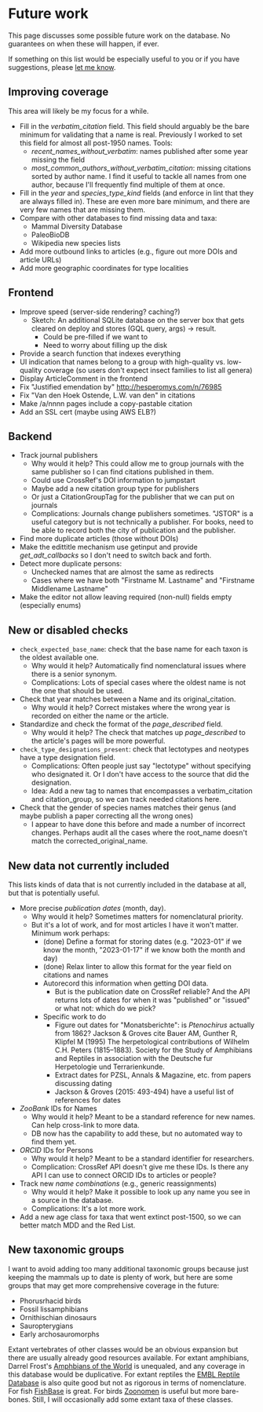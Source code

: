 # Future work

This page discusses some possible future work on the database. No guarantees on when
these will happen, if ever.

If something on this list would be especially useful to you or if you have suggestions,
please [let me know](mailto:jelle.zijlstra@gmail.com).

## Improving coverage

This area will likely be my focus for a while.

- Fill in the _verbatim_citation_ field. This field should arguably be the bare minimum
  for validating that a name is real. Previously I worked to set this field for almost
  all post-1950 names. Tools:
  - _recent_names_without_verbatim_: names published after some year missing the field
  - _most_common_authors_without_verbatim_citation_: missing citations sorted by author
    name. I find it useful to tackle all names from one author, because I'll frequently
    find multiple of them at once.
- Fill in the _year_ and _species_type_kind_ fields (and enforce in lint that they are
  always filled in). These are even more bare minimum, and there are very few names that
  are missing them.
- Compare with other databases to find missing data and taxa:
  - Mammal Diversity Database
  - PaleoBioDB
  - Wikipedia new species lists
- Add more outbound links to articles (e.g., figure out more DOIs and article URLs)
- Add more geographic coordinates for type localities

## Frontend

- Improve speed (server-side rendering? caching?)
  - Sketch: An additional SQLite database on the server box that gets cleared on deploy
    and stores (GQL query, args) -> result.
    - Could be pre-filled if we want to
    - Need to worry about filling up the disk
- Provide a search function that indexes everything
- UI indication that names belong to a group with high-quality vs. low-quality coverage
  (so users don't expect insect families to list all genera)
- Display ArticleComment in the frontend
- Fix "Justified emendation by" http://hesperomys.com/n/76985
- Fix "Van den Hoek Ostende, L.W. van den" in citations
- Make /a/nnnn pages include a copy-pastable citation
- Add an SSL cert (maybe using AWS ELB?)

## Backend

- Track journal publishers
  - Why would it help? This could allow me to group journals with the same publisher so
    I can find citations published in them.
  - Could use CrossRef's DOI information to jumpstart
  - Maybe add a new citation group type for publishers
  - Or just a CitationGroupTag for the publisher that we can put on journals
  - Complications: Journals change publishers sometimes. "JSTOR" is a useful category
    but is not technically a publisher. For books, need to be able to record both the
    city of publication and the publisher.
- Find more duplicate articles (those without DOIs)
- Make the edittitle mechanism use getinput and provide _get_adt_callbacks_ so I don't
  need to switch back and forth.
- Detect more duplicate persons:
  - Unchecked names that are almost the same as redirects
  - Cases where we have both "Firstname M. Lastname" and "Firstname Middlename Lastname"
- Make the editor not allow leaving required (non-null) fields empty (especially enums)

## New or disabled checks

- `check_expected_base_name`: check that the base name for each taxon is the oldest
  available one.
  - Why would it help? Automatically find nomenclatural issues where there is a senior
    synonym.
  - Complications: Lots of special cases where the oldest name is not the one that
    should be used.
- Check that year matches between a Name and its original_citation.
  - Why would it help? Correct mistakes where the wrong year is recorded on either the
    name or the article.
- Standardize and check the format of the _page_described_ field.
  - Why would it help? The check that matches up _page_described_ to the article's pages
    will be more powerful.
- `check_type_designations_present`: check that lectotypes and neotypes have a type
  designation field.
  - Complications: Often people just say "lectotype" without specifying who designated
    it. Or I don't have access to the source that did the designation.
  - Idea: Add a new tag to names that encompasses a verbatim_citation and
    citation_group, so we can track needed citations here.
- Check that the gender of species names matches their genus (and maybe publish a paper
  correcting all the wrong ones)
  - I appear to have done this before and made a number of incorrect changes. Perhaps
    audit all the cases where the root_name doesn't match the corrected_original_name.

## New data not currently included

This lists kinds of data that is not currently included in the database at all, but that
is potentially useful.

- More precise _publication dates_ (month, day).
  - Why would it help? Sometimes matters for nomenclatural priority.
  - But it's a lot of work, and for most articles I have it won't matter. Minimum work
    perhaps:
    - (done) Define a format for storing dates (e.g. "2023-01" if we know the month,
      "2023-01-17" if we know both the month and day)
    - (done) Relax linter to allow this format for the year field on citations and names
    - Autorecord this information when getting DOI data.
      - But is the publication date on CrossRef reliable? And the API returns lots of
        dates for when it was "published" or "issued" or what not: which do we pick?
    - Specific work to do
      - Figure out dates for "Monatsberichte": is _Ptenochirus_ actually from 1862?
        Jackson & Groves cite Bauer AM, Gunther R, Klipfel M (1995) The herpetological
        contributions of Wilhelm C.H. Peters (1815–1883). Society for the Study of
        Amphibians and Reptiles in association with the Deutsche fur Herpetologie und
        Terrarienkunde.
      - Extract dates for PZSL, Annals & Magazine, etc. from papers discussing dating
      - Jackson & Groves (2015: 493-494) have a useful list of references for dates
- _ZooBank_ IDs for Names
  - Why would it help? Meant to be a standard reference for new names. Can help
    cross-link to more data.
  - DB now has the capability to add these, but no automated way to find them yet.
- _ORCID_ IDs for Persons
  - Why would it help? Meant to be a standard identifier for researchers.
  - Complication: CrossRef API doesn't give me these IDs. Is there any API I can use to
    connect ORCID IDs to articles or people?
- Track new _name combinations_ (e.g., generic reassignments)
  - Why would it help? Make it possible to look up any name you see in a source in the
    database.
  - Complications: It's a lot more work.
- Add a new age class for taxa that went extinct post-1500, so we can better match MDD
  and the Red List.

## New taxonomic groups

I want to avoid adding too many additional taxonomic groups because just keeping the
mammals up to date is plenty of work, but here are some groups that may get more
comprehensive coverage in the future:

- Phorusrhacid birds
- Fossil lissamphibians
- Ornithischian dinosaurs
- Sauropterygians
- Early archosauromorphs

Extant vertebrates of other classes would be an obvious expansion but there are usually
already good resources available. For extant amphibians, Darrel Frost's
[Amphbians of the World](https://amphibiansoftheworld.amnh.org/) is unequaled, and any
coverage in this database would be duplicative. For extant reptiles the
[EMBL Reptile Database](http://www.reptile-database.org/) is also quite good but not as
rigorous in terms of nomenclature. For fish
[FishBase](https://www.fishbase.se/search.php) is great. For birds
[Zoonomen](http://zoonomen.net/) is useful but more bare-bones. Still, I will
occasionally add some extant taxa of these classes.
